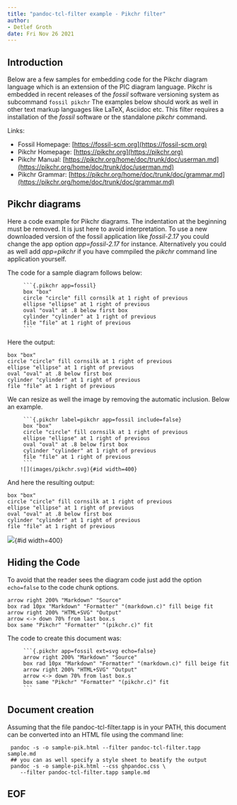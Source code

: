 ```yaml
---
title: "pandoc-tcl-filter example - Pikchr filter"
author: 
- Detlef Groth
date: Fri Nov 26 2021
---
```


## Introduction

Below are a few samples for embedding code for the Pikchr diagram language
which is an extension of the PIC diagram language. Pikchr is embedded in recent
releases of the *fossil* software versioning system as subcommand `fossil pikchr`
The examples below should work as well in other text markup languages like LaTeX, Asciidoc etc. This filter
requires a installation of the *fossil* software or the standalone *pikchr* command.

Links: 

* Fossil Homepage: [https://fossil-scm.org](https://fossil-scm.org)
* Pikchr Homepage: [https://pikchr.org](https://pikchr.org)
* Pikchr Manual: [https://pikchr.org/home/doc/trunk/doc/userman.md](https://pikchr.org/home/doc/trunk/doc/userman.md)
* Pikchr Grammar: [https://pikchr.org/home/doc/trunk/doc/grammar.md](https://pikchr.org/home/doc/trunk/doc/grammar.md)

## Pikchr diagrams

Here a code example for Pikchr diagrams. The indentation at the beginning must
be removed. It is just here to avoid interpretation. To use a new downloaded
version of the fossil application like *fossil-2.17* you could change the app
option *app=fossil-2.17* for instance. Alternatively you could as well add
*app=pikchr* if you have commpiled the *pikchr* command line application
yourself.

The code for a sample diagram follows below:

```
     ```{.pikchr app=fossil}
     box "box"
     circle "circle" fill cornsilk at 1 right of previous
     ellipse "ellipse" at 1 right of previous
     oval "oval" at .8 below first box
     cylinder "cylinder" at 1 right of previous
     file "file" at 1 right of previous
     ```
```

Here the output:

```{.pikchr app=fossil}
box "box"
circle "circle" fill cornsilk at 1 right of previous
ellipse "ellipse" at 1 right of previous
oval "oval" at .8 below first box
cylinder "cylinder" at 1 right of previous
file "file" at 1 right of previous
```

We can resize as well the image by removing the automatic inclusion. Below an
example.

```
     ```{.pikchr label=pikchr app=fossil include=false}
     box "box"
     circle "circle" fill cornsilk at 1 right of previous
     ellipse "ellipse" at 1 right of previous
     oval "oval" at .8 below first box
     cylinder "cylinder" at 1 right of previous
     file "file" at 1 right of previous
     ```
    ![](images/pikchr.svg){#id width=400}
```

And here the resulting output:

```{.pikchr label=pikchr app=fossil include=false}
box "box"
circle "circle" fill cornsilk at 1 right of previous
ellipse "ellipse" at 1 right of previous
oval "oval" at .8 below first box
cylinder "cylinder" at 1 right of previous
file "file" at 1 right of previous
```

![](images/pikchr.svg){#id width=400}

## Hiding the Code

To avoid that the reader sees the diagram code just add the option
`echo=false` to the code chunk options.

```{.pikchr app=fossil ext=svg echo=false}
arrow right 200% "Markdown" "Source" 
box rad 10px "Markdown" "Formatter" "(markdown.c)" fill beige fit
arrow right 200% "HTML+SVG" "Output"
arrow <-> down 70% from last box.s
box same "Pikchr" "Formatter" "(pikchr.c)" fit
```

The code to create this document was:

```
     ```{.pikchr app=fossil ext=svg echo=false}
     arrow right 200% "Markdown" "Source" 
     box rad 10px "Markdown" "Formatter" "(markdown.c)" fill beige fit
     arrow right 200% "HTML+SVG" "Output"
     arrow <-> down 70% from last box.s
     box same "Pikchr" "Formatter" "(pikchr.c)" fit
     ```
```


## Document creation

Assuming that the file pandoc-tcl-filter.tapp is in your PATH, 
this document can be converted into an HTML file using the command line:

```
 pandoc -s -o sample-pik.html --filter pandoc-tcl-filter.tapp sample.md
 ## you can as well specify a style sheet to beatify the output
 pandoc -s -o sample-pik.html --css ghpandoc.css \
    --filter pandoc-tcl-filter.tapp sample.md
```


## EOF



